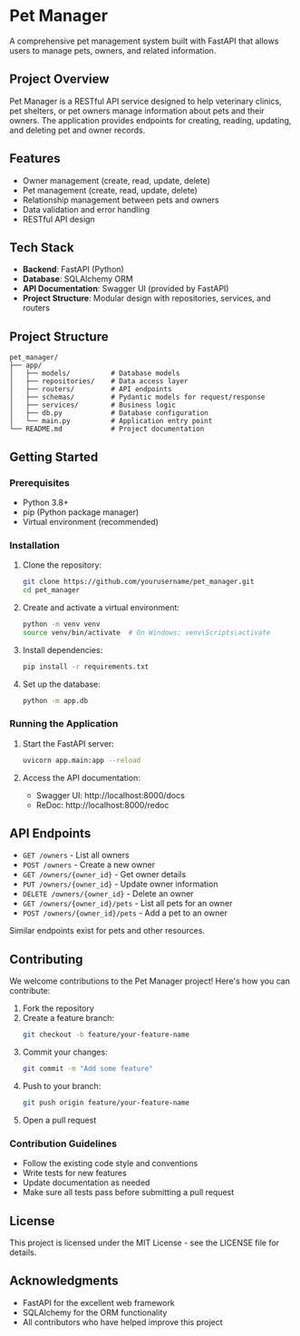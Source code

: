 # Pet Manager

A comprehensive pet management system built with FastAPI that allows users to manage pets, owners, and related information.

## Project Overview

Pet Manager is a RESTful API service designed to help veterinary clinics, pet shelters, or pet owners manage information about pets and their owners. The application provides endpoints for creating, reading, updating, and deleting pet and owner records.

## Features

- Owner management (create, read, update, delete)
- Pet management (create, read, update, delete)
- Relationship management between pets and owners
- Data validation and error handling
- RESTful API design

## Tech Stack

- **Backend**: FastAPI (Python)
- **Database**: SQLAlchemy ORM
- **API Documentation**: Swagger UI (provided by FastAPI)
- **Project Structure**: Modular design with repositories, services, and routers

## Project Structure

```
pet_manager/
├── app/
│   ├── models/          # Database models
│   ├── repositories/    # Data access layer
│   ├── routers/         # API endpoints
│   ├── schemas/         # Pydantic models for request/response
│   ├── services/        # Business logic
│   ├── db.py            # Database configuration
│   └── main.py          # Application entry point
└── README.md            # Project documentation
```

## Getting Started

### Prerequisites

- Python 3.8+
- pip (Python package manager)
- Virtual environment (recommended)

### Installation

1. Clone the repository:
   ```bash
   git clone https://github.com/yourusername/pet_manager.git
   cd pet_manager
   ```

2. Create and activate a virtual environment:
   ```bash
   python -m venv venv
   source venv/bin/activate  # On Windows: venv\Scripts\activate
   ```

3. Install dependencies:
   ```bash
   pip install -r requirements.txt
   ```

4. Set up the database:
   ```bash
   python -m app.db
   ```

### Running the Application

1. Start the FastAPI server:
   ```bash
   uvicorn app.main:app --reload
   ```

2. Access the API documentation:
   - Swagger UI: http://localhost:8000/docs
   - ReDoc: http://localhost:8000/redoc

## API Endpoints

- `GET /owners` - List all owners
- `POST /owners` - Create a new owner
- `GET /owners/{owner_id}` - Get owner details
- `PUT /owners/{owner_id}` - Update owner information
- `DELETE /owners/{owner_id}` - Delete an owner
- `GET /owners/{owner_id}/pets` - List all pets for an owner
- `POST /owners/{owner_id}/pets` - Add a pet to an owner

Similar endpoints exist for pets and other resources.

## Contributing

We welcome contributions to the Pet Manager project! Here's how you can contribute:

1. Fork the repository
2. Create a feature branch:
   ```bash
   git checkout -b feature/your-feature-name
   ```
3. Commit your changes:
   ```bash
   git commit -m "Add some feature"
   ```
4. Push to your branch:
   ```bash
   git push origin feature/your-feature-name
   ```
5. Open a pull request

### Contribution Guidelines

- Follow the existing code style and conventions
- Write tests for new features
- Update documentation as needed
- Make sure all tests pass before submitting a pull request

## License

This project is licensed under the MIT License - see the LICENSE file for details.

## Acknowledgments

- FastAPI for the excellent web framework
- SQLAlchemy for the ORM functionality
- All contributors who have helped improve this project
